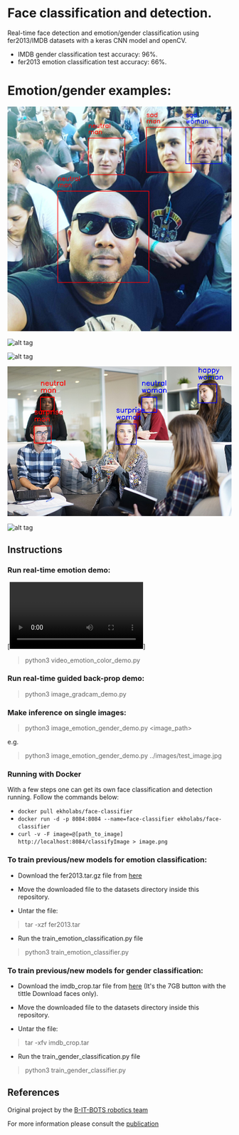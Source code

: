 # Face classification and detection.
Real-time face detection and emotion/gender classification using fer2013/IMDB datasets with a keras CNN model and openCV.
* IMDB gender classification test accuracy: 96%.
* fer2013 emotion classification test accuracy: 66%.

# Emotion/gender examples:

![alt tag](images/guns.jpg)

![alt tag](images/japan.png)

![alt tag](images/navi.jpg)

![alt tag](images/office.png)

![alt tag](images/navy.jpg)


## Instructions

### Run real-time emotion demo:

[![Watch the video](https://github.com/gitliber/Facial_Emotion_Detector/blob/master/images/emotions.mp4)]

> python3 video_emotion_color_demo.py

### Run real-time guided back-prop demo:
> python3 image_gradcam_demo.py

### Make inference on single images:
> python3 image_emotion_gender_demo.py <image_path>

e.g.

> python3 image_emotion_gender_demo.py ../images/test_image.jpg

### Running with Docker

With a few steps one can get its own face classification and detection running. Follow the commands below:

* ```docker pull ekholabs/face-classifier```
* ```docker run -d -p 8084:8084 --name=face-classifier ekholabs/face-classifier```
* ```curl -v -F image=@[path_to_image]  http://localhost:8084/classifyImage > image.png```

### To train previous/new models for emotion classification:


* Download the fer2013.tar.gz file from [here](https://www.kaggle.com/c/challenges-in-representation-learning-facial-expression-recognition-challenge/data)

* Move the downloaded file to the datasets directory inside this repository.

* Untar the file:
> tar -xzf fer2013.tar

* Run the train_emotion_classification.py file
> python3 train_emotion_classifier.py

### To train previous/new models for gender classification:

* Download the imdb_crop.tar file from [here](https://data.vision.ee.ethz.ch/cvl/rrothe/imdb-wiki/) (It's the 7GB button with the tittle Download faces only).

* Move the downloaded file to the datasets directory inside this repository.

* Untar the file:
> tar -xfv imdb_crop.tar 

* Run the train_gender_classification.py file
> python3 train_gender_classifier.py

## References

Original project by the [B-IT-BOTS robotics team](https://mas-group.inf.h-brs.de/?page_id=622)

For more information please consult the [publication](https://github.com/oarriaga/face_classification/blob/master/report.pdf)
